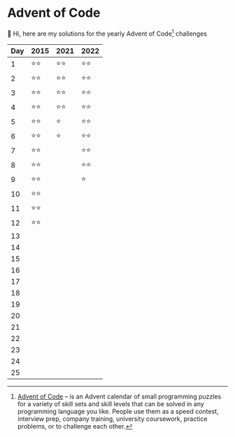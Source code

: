 # Advent of Code
👋 Hi, here are my solutions for the yearly Advent of Code[^aoc] challenges

| Day | 2015 | 2021 | 2022 |
| ---| ---| ---| --- |
| 1 | ⭐️⭐️ | ⭐️⭐️ | ⭐️⭐️ |
| 2 | ⭐️⭐️ | ⭐️⭐️ | ⭐️⭐️ |
| 3 | ⭐️⭐️ | ⭐️⭐️ | ⭐️⭐️ |
| 4 | ⭐️⭐️ | ⭐️⭐️ | ⭐️⭐️ |
| 5 | ⭐️⭐️ | ⭐️ | ⭐️⭐️ |
| 6 | ⭐️⭐️ | ⭐️ | ⭐️⭐️ |
| 7 | ⭐️⭐️ |  | ⭐️⭐️ |
| 8 | ⭐️⭐️ |  | ⭐️⭐️ |
| 9 | ⭐️⭐️ |  | ⭐️ |
| 10 | ⭐️⭐️ |  |  |
| 11 | ⭐️⭐️ |  |  |
| 12 | ⭐️⭐️ |  |  |
| 13 |  |  |  |
| 14 |  |  |  |
| 15 |  |  |  |
| 16 |  |  |  |
| 17 |  |  |  |
| 18 |  |  |  |
| 19 |  |  |  |
| 20 |  |  |  |
| 21 |  |  |  |
| 22 |  |  |  |
| 23 |  |  |  |
| 24 |  |  |  |
| 25 |  |  |  |

[^aoc]: [Advent of Code][aoc] – is an Advent calendar of small programming puzzles for a variety of skill sets and skill levels that can be solved in any programming language you like. People use them as a speed contest, interview prep, company training, university coursework, practice problems, or to challenge each other.

[aoc]: https://adventofcode.com
